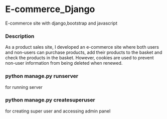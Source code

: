 # E-commerce_Django
E-commerce site with django,bootstrap and javascript

### Description
As a product sales site, I developed an e-commerce site where both users
and non-users can purchase products, add their products to the basket and
check the products in the basket. However, cookies are used to prevent
non-user information from being deleted when renewed.

### python manage.py runserver
for running server

### python manage.py createsuperuser
for creating super user and accessing admin panel
